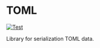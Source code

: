 # TOML

[![Test](https://github.com/simulation-tree/toml/actions/workflows/test.yml/badge.svg)](https://github.com/simulation-tree/toml/actions/workflows/test.yml)

Library for serialization TOML data.
